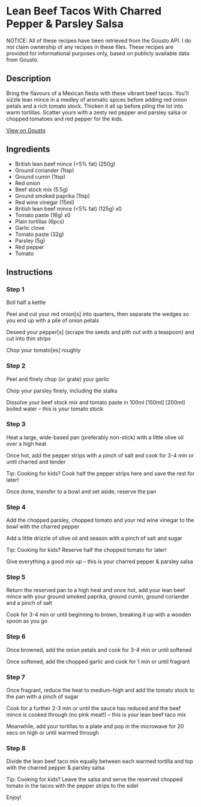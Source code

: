 # Lean Beef Tacos With Charred Pepper & Parsley Salsa

NOTICE: All of these recipes have been retrieved from the Gousto API. I do not claim ownership of any recipes in these files. These recipes are provided for informational purposes only, based on publicly available data from Gousto.

## Description

Bring the flavours of a Mexican fiesta with these vibrant beef tacos. You’ll sizzle lean mince in a medley of aromatic spices before adding red onion petals and a rich tomato stock. Thicken it all up before piling the lot into warm tortillas. Scatter yours with a zesty red pepper and parsley salsa or chopped tomatoes and red pepper for the kids. 

[View on Gousto](https://www.gousto.co.uk/recipes/cookbook/lean-beef-tacos-with-charred-pepper-coriander-salsa)

## Ingredients

- British lean beef mince (<5% fat) (250g)
- Ground coriander (1tsp)
- Ground cumin (1tsp)
- Red onion
- Beef stock mix (5.5g)
- Ground smoked paprika (1tsp)
- Red wine vinegar (15ml)
- British lean beef mince (<5% fat) (125g) x0
- Tomato paste (16g) x0
- Plain tortillas (6pcs)
- Garlic clove
- Tomato paste (32g)
- Parsley (5g)
- Red pepper
- Tomato

## Instructions


### Step 1

Boil half a kettle

Peel and cut your red onion[s] into quarters, then separate the wedges so you end up with a pile of onion petals

Deseed your pepper[s] (scrape the seeds and pith out with a teaspoon) and cut into thin strips

Chop your tomato[es] roughly


### Step 2

Peel and finely chop (or grate) your garlic

Chop your parsley finely, including the stalks

Dissolve your beef stock mix and tomato paste in 100ml <span class="text-purple">[150ml]</span><span class="text-danger"> [200ml] </span>boiled water – this is your tomato stock


### Step 3

Heat a large, wide-based pan (preferably non-stick) with a little olive oil over a high heat

Once hot, add the pepper strips with a pinch of salt and cook for 3-4 min or until charred and tender

<span class="text-danger">Tip: Cooking for kids? Cook half the pepper strips here and save the rest for later!</span>

Once done, transfer to a bowl and set aside, reserve the pan


### Step 4

Add the chopped parsley, chopped tomato and your red wine vinegar to the bowl with the charred pepper

Add a little drizzle of olive oil and season with a pinch of salt and sugar

<span class="text-danger">Tip: Cooking for kids? Reserve half the chopped tomato for later!</span>

Give everything a good mix up – this is your charred pepper & parsley salsa


### Step 5

Return the reserved pan to a high heat and once hot, add your lean beef mince with your ground smoked paprika, ground cumin, ground coriander and a pinch of salt

Cook for 3-4 min or until beginning to brown, breaking it up with a wooden spoon as you go


### Step 6

Once browned, add the onion petals and cook for 3-4 min or until softened

Once softened, add the chopped garlic and cook for 1 min or until fragrant


### Step 7

Once fragrant, reduce the heat to medium-high and add the tomato stock to the pan with a pinch of sugar

Cook for a further 2-3 min or until the sauce has reduced and the beef mince is cooked through (no pink meat!) – this is your lean beef taco mix

Meanwhile, add your tortillas to a plate and pop in the microwave for 20 secs on high or until warmed through

### Step 8

Divide the lean beef taco mix equally between each warmed tortilla and top with the charred pepper & parsley salsa

<span class="text-danger">Tip: Cooking for kids? Leave the salsa and serve the reserved chopped tomato in the tacos with the pepper strips to the side!</span>

Enjoy!


